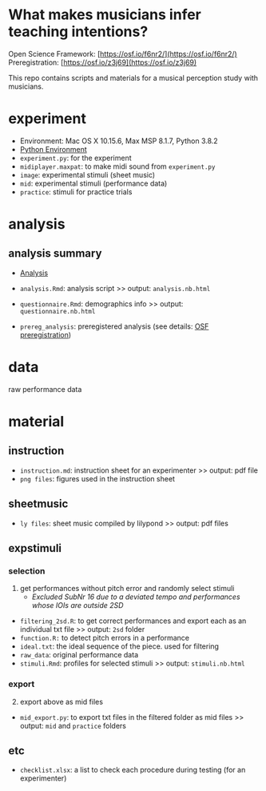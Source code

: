 # What makes musicians infer teaching intentions?

Open Science Framework: [https://osf.io/f6nr2/](https://osf.io/f6nr2/)  
Preregistration: [https://osf.io/z3j69](https://osf.io/z3j69)

This repo contains scripts and materials for a musical perception study with musicians.

# experiment
- Environment: Mac OS X 10.15.6, Max MSP 8.1.7, Python 3.8.2
- [Python Environment](https://gist.github.com/atsukotominaga/3414c38eb5add5110d39c4f74723743c)
- `experiment.py`: for the experiment
- `midiplayer.maxpat`: to make midi sound from `experiment.py`
- `image`: experimental stimuli (sheet music)
- `mid`: experimental stimuli (performance data)
- `practice`: stimuli for practice trials

# analysis
## analysis summary
- [Analysis](https://rpubs.com/atsukotominaga/956097)

- `analysis.Rmd`: analysis script >> output: `analysis.nb.html`
- `questionnaire.Rmd`: demographics info >> output: `questionnaire.nb.html`
- `prereg_analysis`: preregistered analysis (see details: [OSF preregistration](https://osf.io/z3j69))

# data
raw performance data

# material
## instruction
- `instruction.md`: instruction sheet for an experimenter >> output: pdf file
- `png files`: figures used in the instruction sheet

## sheetmusic
- `ly files`: sheet music compiled by lilypond >> output: pdf files

## expstimuli
### selection

1. get performances without pitch error and randomly select stimuli
    - *Excluded SubNr 16 due to a deviated tempo and performances whose IOIs are outside 2SD*
- `filtering_2sd.R`: to get correct performances and export each as an individual txt file >> output: `2sd` folder
- `function.R:` to detect pitch errors in a performance
- `ideal.txt`: the ideal sequence of the piece. used for filtering
- `raw_data`: original performance data
- `stimuli.Rmd`: profiles for selected stimuli >> output: `stimuli.nb.html`

### export
2. export above as mid files
- `mid_export.py`: to export txt files in the filtered folder as mid files >> output: `mid` and `practice` folders

## etc
- `checklist.xlsx`: a list to check each procedure during testing (for an experimenter)